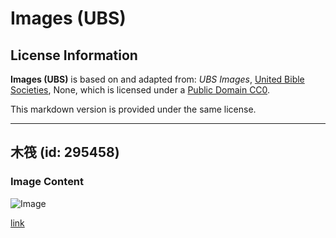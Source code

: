 # Images (UBS)

## License Information

**Images (UBS)** is based on and adapted from: _UBS Images_, [United Bible Societies](https://unitedbiblesocieties.org/), None, which is licensed under a [Public Domain CC0](https://creativecommons.org/public-domain/cc0/).

This markdown version is provided under the same license.



--------------------------------

## 木筏 (id: 295458)

### Image Content

![Image](https://cdn.aquifer.bible/aquifer-content/resources/Media/WEB-0519_raft.jpg)

[link](https://cdn.aquifer.bible/aquifer-content/resources/Media/WEB-0519_raft.jpg)



